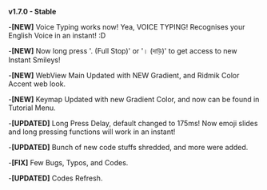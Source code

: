 **v1.7.0 - Stable**

-**[NEW]** Voice Typing works now! Yea, VOICE TYPING! Recognises your English Voice in an instant! :D

-**[NEW]** Now long press '. (Full Stop)' or '। (দাড়ি)' to get access to new Instant Smileys!

-**[NEW]** WebView Main Updated with NEW Gradient, and Ridmik Color Accent web look.

-**[NEW]** Keymap Updated with new Gradient Color, and now can be found in Tutorial Menu.

-**[UPDATED]** Long Press Delay, default changed to 175ms! Now emoji slides and long pressing functions will work in an instant! 

-**[UPDATED]** Bunch of new code stuffs shredded, and more were added.

-**[FIX]** Few Bugs, Typos, and Codes.

-**[UPDATED]** Codes Refresh. 
